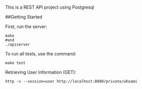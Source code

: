 This is a REST API project using Postgresql

##Getting Started

First, run the server:

```
make
#and
./apiserver
```
To run all tests, use the command:

```
make test
```
Retrieving User Information (GET):

```
http -v --session=user http://localhost:8080/private/whoami
```


